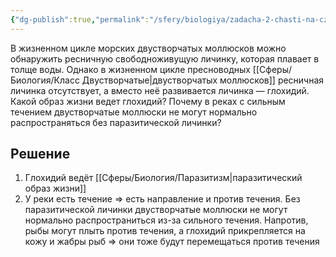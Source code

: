 ```yaml
---
{"dg-publish":true,"permalink":"/sfery/biologiya/zadacha-2-chasti-na-czikl-dvustvorchatyh/","tags":["Зоология"]}
---
```


В жизненном цикле морских двустворчатых моллюсков можно обнаружить ресничную свободноживущую личинку, которая плавает в толще воды. Однако в жизненном цикле пресноводных [[Сферы/Биология/Класс Двустворчатые\|двустворчатых моллюсков]] ресничная личинка отсутствует, а вместо неё развивается личинка — глохидий. Какой образ жизни ведет глохидий? Почему в реках с сильным течением двустворчатые моллюски не могут нормально распространяться без паразитической личинки?
## Решение
1. Глохидий ведёт [[Сферы/Биология/Паразитизм\|паразитический образ жизни]]
2. У реки есть течение => есть направление и против течения. Без паразитической личинки двустворчатые моллюски не могут нормально распространиться из-за сильного течения. Напротив, рыбы могут плыть против течения, а глохидий прикрепляется на кожу и жабры рыб => они тоже будут перемещаться против течения